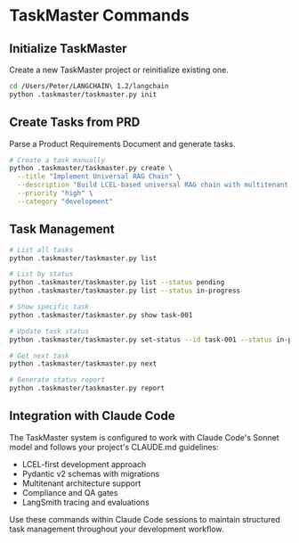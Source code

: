 # TaskMaster Commands

## Initialize TaskMaster
Create a new TaskMaster project or reinitialize existing one.

```bash
cd /Users/Peter/LANGCHAIN\ 1.2/langchain
python .taskmaster/taskmaster.py init
```

## Create Tasks from PRD
Parse a Product Requirements Document and generate tasks.

```bash
# Create a task manually
python .taskmaster/taskmaster.py create \
  --title "Implement Universal RAG Chain" \
  --description "Build LCEL-based universal RAG chain with multitenant support" \
  --priority "high" \
  --category "development"
```

## Task Management
```bash
# List all tasks
python .taskmaster/taskmaster.py list

# List by status
python .taskmaster/taskmaster.py list --status pending
python .taskmaster/taskmaster.py list --status in-progress

# Show specific task
python .taskmaster/taskmaster.py show task-001

# Update task status
python .taskmaster/taskmaster.py set-status --id task-001 --status in-progress --notes "Started implementation"

# Get next task
python .taskmaster/taskmaster.py next

# Generate status report
python .taskmaster/taskmaster.py report
```

## Integration with Claude Code
The TaskMaster system is configured to work with Claude Code's Sonnet model and follows your project's CLAUDE.md guidelines:

- LCEL-first development approach
- Pydantic v2 schemas with migrations
- Multitenant architecture support
- Compliance and QA gates
- LangSmith tracing and evaluations

Use these commands within Claude Code sessions to maintain structured task management throughout your development workflow.